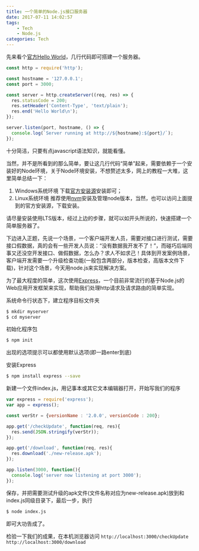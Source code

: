 ```yaml
---
title: 一个简单的Node.js接口服务器
date: 2017-07-11 14:02:57
tags:
    - Tech
    - Node.js
categories: Tech
---
```

先来看个[官方Hello World](https://nodejs.org/en/about/)，几行代码即可搭建一个服务器。

``` js
const http = require('http');

const hostname = '127.0.0.1';
const port = 3000;

const server = http.createServer((req, res) => {
  res.statusCode = 200;
  res.setHeader('Content-Type', 'text/plain');
  res.end('Hello World\n');
});

server.listen(port, hostname, () => {
  console.log(`Server running at http://${hostname}:${port}/`);
});
```
十分简洁，只要有点javascript语法知识，就能看懂。

当然，并不是所看到的那么简单，要让这几行代码“简单”起来，需要依赖于一个安装好的Node环境，关于Node环境安装，不想赘述太多，网上的教程一大堆，这里简单总结一下：
1. Windows系统环境
下载[官方安装源](https://nodejs.org/en/download/)安装即可；
2. Linux系统环境
推荐使用[nvm](https://github.com/creationix/nvm/blob/master/README.md#install-script)安装及管理node版本，当然，也可以访问上面提到的官方安装源，下载安装。


请尽量安装使用LTS版本，经过上边的步骤，就可以如开头所说的，快速搭建一个简单服务器了。

下边进入正题，先说一个场景，一个客户端开发人员，需要对接口进行测试，需要接口假数据，真的会有一些开发人员说：“没有数据我开发不了！”，而碰巧后端同事又还没空开发接口、做假数据，怎么办？求人不如求己！具体到开发案例场景，客户端开发需要一个升级检查功能(一般包含两部分，版本检查，高版本文件下载)，针对这个场景，今天用node.js来实现解决方案。

为了最大程度的简单，这次使用[Express](http://expressjs.com/)，一个目前非常流行的基于Node.js的Web应用开发框架来实现，帮助我们处理http请求及请求路由的简单实现。

系统命令行状态下，建立程序目标文件夹
``` bash
$ mkdir myserver
$ cd myserver
```

初始化程序包
``` bash
$ npm init
```

出现的选项提示可以都使用默认选项(即一路enter到底)

安装Express
``` bash
$ npm install express --save
```

新建一个文件index.js，用记事本或其它文本编辑器打开，开始写我们的程序
``` js
var express = require('express');
var app = express();

const verStr = {versionName : '2.0.0', versionCode : 200};

app.get('/checkUpdate', function(req, res){
  res.send(JSON.stringify(verStr));
});

app.get('/download', function(req, res){
  res.download('./new-release.apk');
});

app.listen(3000, function(){
  console.log('server now listening at port 3000');
});
```

保存，并把需要测试升级的apk文件(文件名称对应为new-release.apk)放到和index.js同级目录下，最后一步，执行
``` bash
$ node index.js
```

即可大功告成了。

检验一下我们的成果，在本机浏览器访问
`http://localhost:3000/checkUpdate`
`http://localhost:3000/download`

